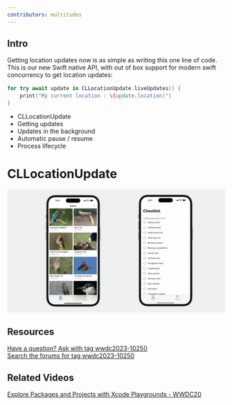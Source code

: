 ```yaml
---
contributors: multitudes
---
```


## Intro

Getting location updates now is as simple as writing this one line of code. This is our new Swift native API, with out of box support for modern swift concurrency to get location updates:

```swift
for try await update in CLLocationUpdate.liveUpdates() {
    print("My current location : \(update.location)")
}
```

- CLLocationUpdate
- Getting updates
- Updates in the background
- Automatic pause / resume
- Process lifecycle

# CLLocationUpdate





![Rapid iterations][iterations]

[iterations]: ../../../images/notes/wwdc23/10250/iterations.jpg

## Resources
[Have a question? Ask with tag wwdc2023-10250](https://developer.apple.com/forums/create/question?&tag1=266&tag2=237&tag3=665030)  
[Search the forums for tag wwdc2023-10250](https://developer.apple.com/forums/tags/wwdc2023-10250)

## Related Videos 
[Explore Packages and Projects with Xcode Playgrounds - WWDC20](https://developer.apple.com/videos/play/wwdc2020/10096)  
